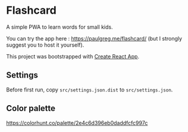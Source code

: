 # Flashcard

A simple PWA to learn words for small kids.

You can try the app here : https://paulgreg.me/flashcard/ (but I strongly suggest you to host it yourself).

This project was bootstrapped with [Create React App](https://github.com/facebook/create-react-app).

## Settings

Before first run, copy `src/settings.json.dist` to `src/settings.json`.


## Color palette

https://colorhunt.co/palette/2e4c6d396eb0daddfcfc997c
